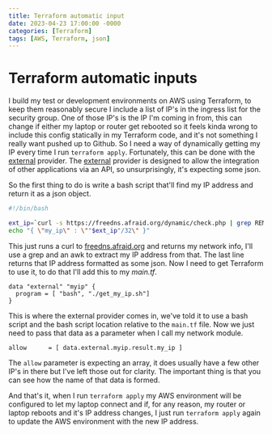 ```yaml
---
title: Terraform automatic input
date: 2023-04-23 17:00:00 -0000
categories: [Terraform]
tags: [AWS, Terraform, json]
---
```


# Terraform automatic inputs

I build my test or development environments on AWS using Terraform, to keep them reasonably secure I include a list of IP's in the ingress list for the security group. One of those IP's is the IP I'm coming in from, this can change if either my laptop or router get rebooted so it feels kinda wrong to include this config statically in my Terraform code, and it's not something I really want pushed up to Github. So I need a way of dynamically getting my IP every time I run ```terraform apply```.  Fortunately, this can be done with the [external](https://registry.terraform.io/providers/hashicorp/external/latest) provider.
The [external](https://registry.terraform.io/providers/hashicorp/external/latest) provider is designed to allow the integration of other applications via an API, so unsurprisingly, it's expecting some json.

So the first thing to do is write a bash script that'll find my IP address and return it as a json object.

```bash
#!/bin/bash

ext_ip=`curl -s https://freedns.afraid.org/dynamic/check.php | grep REMOTE_ADDR |  awk '{print $3}'`
echo "{ \"my_ip\" : \""$ext_ip"/32\" }"
```

This just runs a curl to [freedns.afraid.org](https://freedns.afraid.org/) and returns my network info, I'll use a grep and an awk to extract my IP address from that. The last line returns that IP address formatted as some json. Now I need to get Terraform to use it, to do that I'll add this to my *main.tf*.

```hcl
data "external" "myip" {
  program = [ "bash", "./get_my_ip.sh"]
}
```

This is where the external provider comes in, we've told it to use a bash script and the bash script location relative to the ```main.tf``` file. Now we just need to pass that data as a parameter when I call my network module.

```hcl
allow      = [ data.external.myip.result.my_ip ]
```

The ```allow``` parameter is expecting an array, it does usually have a few other IP's in there but I've left those out for clarity. The important thing is that you can see how the name of that data is formed.

And that's it, when I run ```terraform apply``` my AWS environment will be configured to let my laptop connect and if, for any reason, my router or laptop reboots and it's IP address changes, I just run ```terraform apply``` again to update the AWS environment with the new IP address.